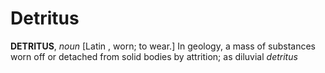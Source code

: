 # Detritus

**DETRITUS**, _noun_ \[Latin , worn; to wear.\] In geology, a mass of substances worn off or detached from solid bodies by attrition; as diluvial _detritus_